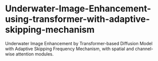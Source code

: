 # Underwater-Image-Enhancement-using-transformer-with-adaptive-skipping-mechanism
Underwater Image Enhancement by Transformer-based Diffusion Model with Adaptive Skipping Frequency Mechanism, with spatial and channel-wise attention modules.
